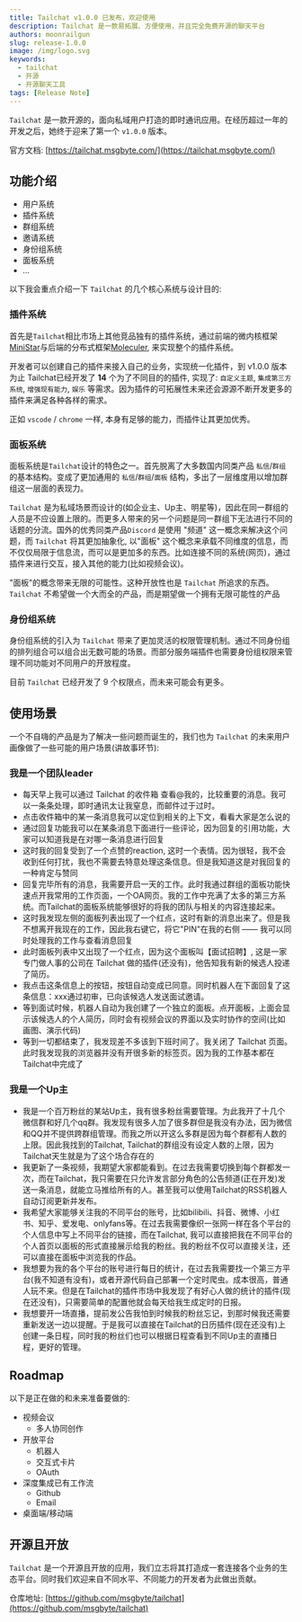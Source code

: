 ```yaml
---
title: Tailchat v1.0.0 已发布，欢迎使用
description: Tailchat 是一款易拓展、方便使用，并且完全免费开源的聊天平台
authors: moonrailgun
slug: release-1.0.0
image: /img/logo.svg
keywords:
  - tailchat
  - 开源
  - 开源聊天工具
tags: [Release Note]
---
```


`Tailchat` 是一款开源的，面向私域用户打造的即时通讯应用。在经历超过一年的开发之后，她终于迎来了第一个 `v1.0.0` 版本。

官方文档: [https://tailchat.msgbyte.com/](https://tailchat.msgbyte.com/)

## 功能介绍

- 用户系统
- 插件系统
- 群组系统
- 邀请系统
- 身份组系统
- 面板系统
- ...

以下我会重点介绍一下 `Tailchat` 的几个核心系统与设计目的:

### 插件系统

首先是`Tailchat`相比市场上其他竞品独有的插件系统，通过前端的微内核框架[MiniStar](https://ministar.moonrailgun.com/)与后端的分布式框架[Moleculer](https://moleculer.services/), 来实现整个的插件系统。

开发者可以创建自己的插件来接入自己的业务，实现统一化插件，到 v1.0.0 版本为止 Tailchat已经开发了 **14** 个为了不同目的的插件, 实现了: `自定义主题`, `集成第三方系统`, `增强现有能力`, `娱乐` 等需求。因为插件的可拓展性未来还会源源不断开发更多的插件来满足各种各样的需求。

正如 `vscode` / `chrome` 一样, 本身有足够的能力，而插件让其更加优秀。

### 面板系统

面板系统是`Tailchat`设计的特色之一。首先脱离了大多数国内同类产品 `私信`/`群组` 的基本结构。变成了更加通用的 `私信`/`群组`/`面板` 结构，多出了一层维度用以增加群组这一层面的表现力。

`Tailchat` 是为私域场景而设计的(如企业主、Up主、明星等)，因此在同一群组的人员是不应设置上限的。而更多人带来的另一个问题是同一群组下无法进行不同的话题的分流。国外的优秀同类产品`Discord` 是使用 "频道" 这一概念来解决这个问题，而 `Tailchat` 将其更加抽象化, 以"面板" 这个概念来承载不同维度的信息，而不仅仅局限于信息流，而可以是更加多的东西。比如连接不同的系统(网页)，通过插件来进行交互，接入其他的能力(比如视频会议)。

"面板"的概念带来无限的可能性。这种开放性也是 `Tailchat` 所追求的东西。`Tailchat` 不希望做一个大而全的产品，而是期望做一个拥有无限可能性的产品

### 身份组系统

身份组系统的引入为 `Tailchat` 带来了更加灵活的权限管理机制。通过不同身份组的排列组合可以组合出无数可能的场景。而部分服务端插件也需要身份组权限来管理不同功能对不同用户的开放程度。

目前 `Tailchat` 已经开发了 9 个权限点，而未来可能会有更多。

## 使用场景

一个不自嗨的产品是为了解决一些问题而诞生的，我们也为 `Tailchat` 的未来用户画像做了一些可能的用户场景(讲故事环节):

### 我是一个团队leader

- 每天早上我可以通过 Tailchat 的收件箱 查看@我的，比较重要的消息。我可以一条条处理，即时通讯太让我窒息，而邮件过于过时。
- 点击收件箱中的某一条消息我可以定位到相关的上下文，看看大家是怎么说的
- 通过回复功能我可以在某条消息下面进行一些评论，因为回复的引用功能，大家可以知道我是在对哪一条消息进行回复
- 这时我的回复受到了一个点赞的reaction, 这时一个表情。因为很轻，我不会收到任何打扰，我也不需要去特意处理这条信息。但是我知道这是对我回复的一种肯定与赞同
- 回复完毕所有的消息，我需要开启一天的工作。此时我通过群组的面板功能快速点开我常用的工作页面，一个OA网页。我的工作中充满了太多的第三方系统。而Tailchat的面板系统能够很好的将我的团队与相关的内容连接起来。
- 这时我发现左侧的面板列表出现了一个红点，这时有新的消息出来了。但是我不想离开我现在的工作，因此我右键它，将它"PIN"在我的右侧 —— 我可以同时处理我的工作与查看消息回复
- 此时面板列表中又出现了一个红点，因为这个面板叫【面试招聘】, 这是一家专门做人事的公司在 Tailchat 做的插件(还没有)，他告知我有新的候选人投递了简历。
- 我点击这条信息上的按钮，按钮自动变成已同意。同时机器人在下面回复了这条信息：xxx通过初审，已向该候选人发送面试邀请。
- 等到面试时候，机器人自动为我创建了一个独立的面板。点开面板，上面会显示该候选人的个人简历，同时会有视频会议的界面以及实时协作的空间(比如画图、演示代码)
- 等到一切都结束了，我发现差不多该到下班时间了。我关闭了 Tailchat 页面。此时我发现我的浏览器并没有开很多新的标签页。因为我的工作基本都在Tailchat中完成了

### 我是一个Up主

- 我是一个百万粉丝的某站Up主，我有很多粉丝需要管理。为此我开了十几个微信群和好几个qq群。我发现有很多人加了很多群但是我没有办法，因为微信和QQ并不提供跨群组管理。而我之所以开这么多群是因为每个群都有人数的上限。因此我找到的Tailchat, Tailchat的群组没有设定人数的上限，因为Tailchat天生就是为了这个场合存在的
- 我更新了一条视频，我期望大家都能看到。在过去我需要切换到每个群都发一次，而在Tailchat，我只需要在只允许发言部分角色的公告频道(正在开发)发送一条消息，就能立马推给所有的人。甚至我可以使用Tailchat的RSS机器人自动订阅更新并发布。
- 我希望大家能够关注我的不同平台的账号，比如bilibili、抖音、微博、小红书、知乎、爱发电、onlyfans等。在过去我需要像织一张网一样在各个平台的个人信息中写上不同平台的链接，而在Tailchat, 我可以直接把我在不同平台的个人首页以面板的形式直接展示给我的粉丝。我的粉丝不仅可以直接关注，还可以直接在面板中浏览我的作品。
- 我想要为我的各个平台的账号进行每日的统计，在过去我需要找一个第三方平台(我不知道有没有)，或者开源代码自己部署一个定时爬虫。成本很高，普通人玩不来。但是在Tailchat的插件市场中我发现了有好心人做的统计的插件(现在还没有)，只需要简单的配置他就会每天给我生成定时的日报。
- 我想要开一场直播，提前发公告我怕到时候我的粉丝忘记，到那时候我还需要重新发送一边以提醒。于是我可以直接在Tailchat的日历插件(现在还没有)上创建一条日程，同时我的粉丝们也可以根据日程查看到不同Up主的直播日程，更好的管理。

## Roadmap

以下是正在做的和未来准备要做的:

- 视频会议
  - 多人协同创作
- 开放平台
  - 机器人
  - 交互式卡片
  - OAuth
- 深度集成已有工作流
  - Github
  - Email
- 桌面端/移动端
  
## 开源且开放

`Tailchat` 是一个开源且开放的应用，我们立志将其打造成一套连接各个业务的生态平台。同时我们欢迎来自不同水平、不同能力的开发者为此做出贡献。

仓库地址: [https://github.com/msgbyte/tailchat](https://github.com/msgbyte/tailchat)
